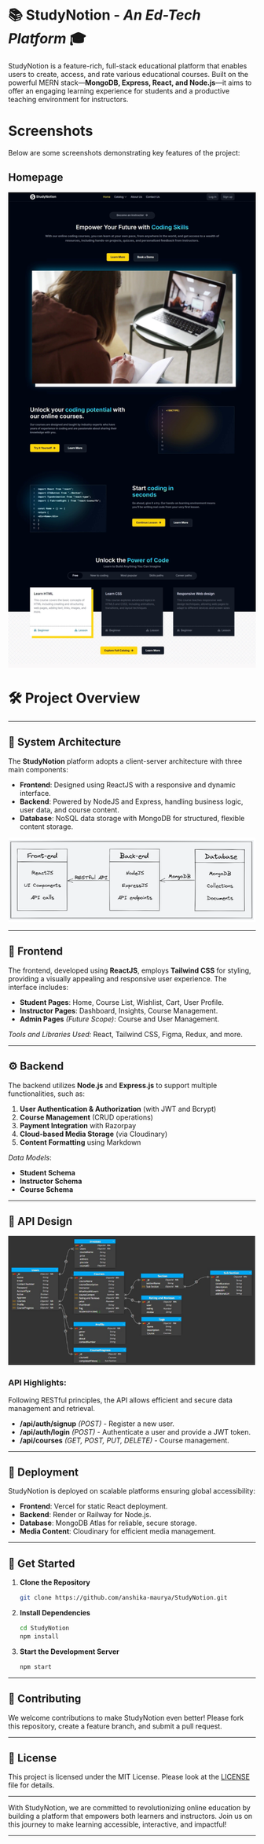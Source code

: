 # 📚 **StudyNotion** - *An Ed-Tech Platform* 🎓

StudyNotion is a feature-rich, full-stack educational platform that enables users to create, access, and rate various educational courses. Built on the powerful MERN stack—**MongoDB, Express, React, and Node.js**—it aims to offer an engaging learning experience for students and a productive teaching environment for instructors.

# Screenshots

Below are some screenshots demonstrating key features of the project:

## Homepage
![Homepage Screenshot](https://github.com/anshika-maurya/Ed-tech-Platform/raw/main/src/assets/Images/Screenshots/1_Homepage.jpeg)




# 🛠️ **Project Overview**


---

## 🧱 **System Architecture**

The **StudyNotion** platform adopts a client-server architecture with three main components:
- **Frontend**: Designed using ReactJS with a responsive and dynamic interface.
- **Backend**: Powered by NodeJS and Express, handling business logic, user data, and course content.
- **Database**: NoSQL data storage with MongoDB for structured, flexible content storage.

![Alt text](https://github.com/anshika-maurya/Ed-tech-Platform/raw/main/src/assets/Images/architecture.png)

---

## 🎨 **Frontend**

The frontend, developed using **ReactJS**, employs **Tailwind CSS** for styling, providing a visually appealing and responsive user experience. The interface includes:
- **Student Pages**: Home, Course List, Wishlist, Cart, User Profile.
- **Instructor Pages**: Dashboard, Insights, Course Management.
- **Admin Pages** *(Future Scope)*: Course and User Management.

*Tools and Libraries Used:* React, Tailwind CSS, Figma, Redux, and more.

---

## ⚙️ **Backend**

The backend utilizes **Node.js** and **Express.js** to support multiple functionalities, such as:
1. **User Authentication & Authorization** (with JWT and Bcrypt)
2. **Course Management** (CRUD operations)
3. **Payment Integration** with Razorpay
4. **Cloud-based Media Storage** (via Cloudinary)
5. **Content Formatting** using Markdown

*Data Models*:
- **Student Schema**
- **Instructor Schema**
- **Course Schema**

---

## 📡 **API Design**

![Alt text](https://github.com/anshika-maurya/Ed-tech-Platform/raw/main/src/assets/Images/schema.png)

### API Highlights:
Following RESTful principles, the API allows efficient and secure data management and retrieval.
- **/api/auth/signup** *(POST)* - Register a new user.
- **/api/auth/login** *(POST)* - Authenticate a user and provide a JWT token.
- **/api/courses** *(GET, POST, PUT, DELETE)* - Course management.

---

## 🚀 **Deployment**

StudyNotion is deployed on scalable platforms ensuring global accessibility:
- **Frontend**: Vercel for static React deployment.
- **Backend**: Render or Railway for Node.js.
- **Database**: MongoDB Atlas for reliable, secure storage.
- **Media Content**: Cloudinary for efficient media management.

---



## 🧩 **Get Started**

1. **Clone the Repository**
   ```bash
   git clone https://github.com/anshika-maurya/StudyNotion.git
   ```
2. **Install Dependencies**
   ```bash
   cd StudyNotion
   npm install
   ```
3. **Start the Development Server**
   ```bash
   npm start
   ```

---

## 🤝 **Contributing**

We welcome contributions to make StudyNotion even better! Please fork this repository, create a feature branch, and submit a pull request.

---

## 📄 **License**

This project is licensed under the MIT License. Please look at the [LICENSE](LICENSE) file for details.

---

With StudyNotion, we are committed to revolutionizing online education by building a platform that empowers both learners and instructors. Join us on this journey to make learning accessible, interactive, and impactful!

---
